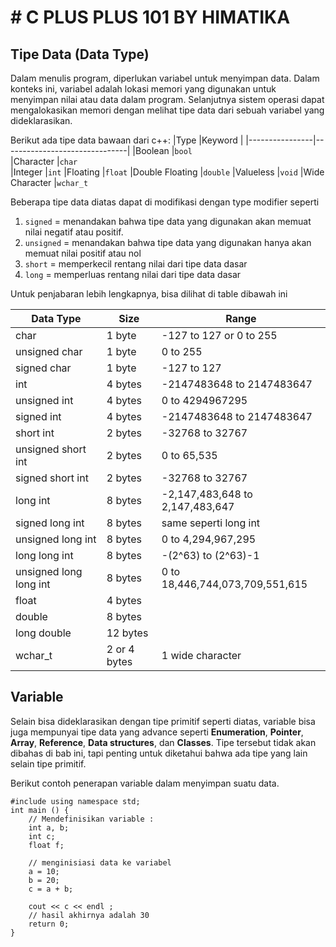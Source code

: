 # # C PLUS PLUS 101 BY HIMATIKA
## Tipe Data (Data Type)

Dalam menulis program, diperlukan variabel untuk menyimpan data. Dalam konteks ini, variabel adalah lokasi memori yang digunakan untuk menyimpan nilai atau data dalam program. Selanjutnya sistem operasi dapat mengalokasikan memori dengan melihat tipe data dari sebuah variabel yang dideklarasikan.

Berikut ada tipe data bawaan dari c++:
|Type            |Keyword                        |
|----------------|-------------------------------|
|Boolean		 |`bool`                           
|Character       |`char`                          
|Integer         |`int`
|Floating        |`float`
|Double Floating |`double`
|Valueless       |`void`
|Wide Character  |`wchar_t`

Beberapa tipe data diatas dapat di modifikasi dengan type modifier seperti
1. `signed` = menandakan bahwa tipe data yang digunakan akan memuat nilai negatif atau positif.
2. `unsigned` = menandakan bahwa tipe data yang digunakan hanya akan memuat nilai positif atau nol
3. `short` = memperkecil rentang nilai dari tipe data dasar
4. `long` = memperluas rentang nilai dari tipe data dasar

Untuk penjabaran lebih lengkapnya, bisa dilihat di table dibawah ini

| Data Type              | Size         | Range                           |
|------------------------|--------------|---------------------------------|
| char                   | 1 byte       | -127 to 127 or 0 to 255         |
| unsigned char          | 1 byte       | 0 to 255                        |
| signed char            | 1 byte       | -127 to 127                     |
| int                    | 4 bytes      | -2147483648 to 2147483647       |
| unsigned int           | 4 bytes      | 0 to 4294967295                 |
| signed int             | 4 bytes      | -2147483648 to 2147483647       |
| short int              | 2 bytes      | -32768 to 32767                 |
| unsigned short int     | 2 bytes      | 0 to 65,535                     |
| signed short int       | 2 bytes      | -32768 to 32767                 |
| long int               | 8 bytes      | -2,147,483,648 to 2,147,483,647 |
| signed long int        | 8 bytes      | same seperti long int           |
| unsigned long int      | 8 bytes      | 0 to 4,294,967,295              |
| long long int          | 8 bytes      | -(2^63) to (2^63)-1             |
| unsigned long long int | 8 bytes      | 0 to 18,446,744,073,709,551,615 |
| float                  | 4 bytes      |                                 |
| double                 | 8 bytes      |                                 |
| long double            | 12 bytes     |                                 |
| wchar_t                | 2 or 4 bytes | 1 wide character                |


## Variable
Selain bisa dideklarasikan dengan tipe primitif seperti diatas, variable bisa juga mempunyai tipe data yang advance seperti **Enumeration**, **Pointer**, **Array**, **Reference**, **Data structures**, dan **Classes**. Tipe tersebut tidak akan dibahas di bab ini, tapi penting untuk diketahui bahwa ada tipe yang lain selain tipe primitif.

Berikut contoh penerapan variable dalam menyimpan suatu data.

	#include using namespace std; 
	int main () { 
		// Mendefinisikan variable : 
		int a, b; 
		int c; 
		float f;
		
		// menginisiasi data ke variabel
		a = 10; 
		b = 20; 
		c = a + b; 
		
		cout << c << endl ; 
		// hasil akhirnya adalah 30
		return 0; 
	}
